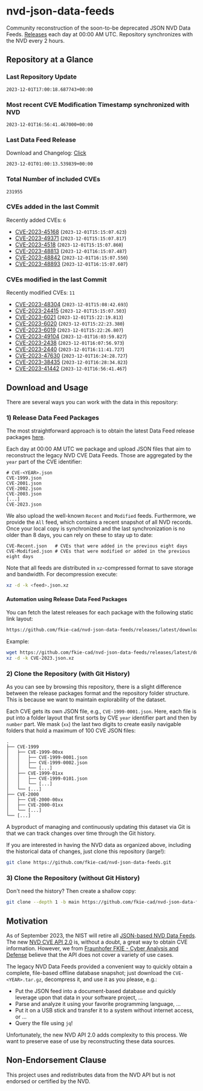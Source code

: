 # nvd-json-data-feeds

Community reconstruction of the soon-to-be deprecated JSON NVD Data Feeds. 
[Releases](https://github.com/fkie-cad/nvd-json-data-feeds/releases/latest) each day at 00:00 AM UTC.
Repository synchronizes with the NVD every 2 hours.

## Repository at a Glance

### Last Repository Update

```plain
2023-12-01T17:00:18.687743+00:00
```

### Most recent CVE Modification Timestamp synchronized with NVD

```plain
2023-12-01T16:56:41.467000+00:00
```

### Last Data Feed Release

Download and Changelog: [Click](https://github.com/fkie-cad/nvd-json-data-feeds/releases/latest)

```plain
2023-12-01T01:00:13.539839+00:00
```

### Total Number of included CVEs

```plain
231955
```

### CVEs added in the last Commit

Recently added CVEs: `6`

* [CVE-2023-45168](CVE-2023/CVE-2023-451xx/CVE-2023-45168.json) (`2023-12-01T15:15:07.623`)
* [CVE-2023-49371](CVE-2023/CVE-2023-493xx/CVE-2023-49371.json) (`2023-12-01T15:15:07.817`)
* [CVE-2023-4518](CVE-2023/CVE-2023-45xx/CVE-2023-4518.json) (`2023-12-01T15:15:07.860`)
* [CVE-2023-48813](CVE-2023/CVE-2023-488xx/CVE-2023-48813.json) (`2023-12-01T16:15:07.487`)
* [CVE-2023-48842](CVE-2023/CVE-2023-488xx/CVE-2023-48842.json) (`2023-12-01T16:15:07.550`)
* [CVE-2023-48893](CVE-2023/CVE-2023-488xx/CVE-2023-48893.json) (`2023-12-01T16:15:07.607`)


### CVEs modified in the last Commit

Recently modified CVEs: `11`

* [CVE-2023-48304](CVE-2023/CVE-2023-483xx/CVE-2023-48304.json) (`2023-12-01T15:08:42.693`)
* [CVE-2023-24415](CVE-2023/CVE-2023-244xx/CVE-2023-24415.json) (`2023-12-01T15:15:07.503`)
* [CVE-2023-6021](CVE-2023/CVE-2023-60xx/CVE-2023-6021.json) (`2023-12-01T15:22:19.813`)
* [CVE-2023-6020](CVE-2023/CVE-2023-60xx/CVE-2023-6020.json) (`2023-12-01T15:22:23.380`)
* [CVE-2023-6019](CVE-2023/CVE-2023-60xx/CVE-2023-6019.json) (`2023-12-01T15:22:26.807`)
* [CVE-2023-49104](CVE-2023/CVE-2023-491xx/CVE-2023-49104.json) (`2023-12-01T16:03:59.827`)
* [CVE-2023-2438](CVE-2023/CVE-2023-24xx/CVE-2023-2438.json) (`2023-12-01T16:07:56.973`)
* [CVE-2023-2440](CVE-2023/CVE-2023-24xx/CVE-2023-2440.json) (`2023-12-01T16:11:41.727`)
* [CVE-2023-47630](CVE-2023/CVE-2023-476xx/CVE-2023-47630.json) (`2023-12-01T16:24:28.727`)
* [CVE-2023-38435](CVE-2023/CVE-2023-384xx/CVE-2023-38435.json) (`2023-12-01T16:28:34.823`)
* [CVE-2023-41442](CVE-2023/CVE-2023-414xx/CVE-2023-41442.json) (`2023-12-01T16:56:41.467`)


## Download and Usage

There are several ways you can work with the data in this repository:

### 1) Release Data Feed Packages

The most straightforward approach is to obtain the latest Data Feed release packages [here](https://github.com/fkie-cad/nvd-json-data-feeds/releases/latest).

Each day at 00:00 AM UTC we package and upload JSON files that aim to reconstruct the legacy NVD CVE Data Feeds.
Those are aggregated by the `year` part of the CVE identifier:

```
# CVE-<YEAR>.json
CVE-1999.json
CVE-2001.json
CVE-2002.json
CVE-2003.json
[...]
CVE-2023.json
```

We also upload the well-known `Recent` and `Modified` feeds.
Furthermore, we provide the `All` feed, which contains a recent snapshot of all NVD records.
Once your local copy is synchronized and the last synchronization is no older than 8 days, you can rely on these to stay up to date:

```plain
CVE-Recent.json   # CVEs that were added in the previous eight days
CVE-Modified.json # CVEs that were modified or added in the previous eight days
```

Note that all feeds are distributed in `xz`-compressed format to save storage and bandwidth.
For decompression execute:

```sh
xz -d -k <feed>.json.xz
```


#### Automation using Release Data Feed Packages

You can fetch the latest releases for each package with the following static link layout:

```sh
https://github.com/fkie-cad/nvd-json-data-feeds/releases/latest/download/CVE-<YEAR>.json.xz
```

Example:

```sh
wget https://github.com/fkie-cad/nvd-json-data-feeds/releases/latest/download/CVE-2023.json.xz
xz -d -k CVE-2023.json.xz
```

### 2) Clone the Repository (with Git History)

As you can see by browsing this repository, there is a slight difference between the release packages format and the repository folder structure.
This is because we want to maintain explorability of the dataset.

Each CVE gets its own JSON file, e.g., `CVE-1999-0001.json`.
Here, each file is put into a folder layout that first sorts by CVE `year` identifier part and then by `number` part.
We mask (`xx`) the last two digits to create easily navigable folders that hold a maximum of 100 CVE JSON files:

```plain
.
├── CVE-1999
│   ├── CVE-1999-00xx
│   │   ├── CVE-1999-0001.json
│   │   ├── CVE-1999-0002.json
│   │   └── [...]
│   ├── CVE-1999-01xx
│   │   ├── CVE-1999-0101.json
│   │   └── [...]
│   └── [...]
├── CVE-2000
│   ├── CVE-2000-00xx
│   ├── CVE-2000-01xx
│   └── [...]
└── [...]
```

A byproduct of managing and continuously updating this dataset via Git is that we can track changes over time through the Git history.

If you are interested in having the NVD data as organized above, including the historical data of changes, just clone this repository (large!):

```sh
git clone https://github.com/fkie-cad/nvd-json-data-feeds.git
```

### 3) Clone the Repository (without Git History)

Don't need the history? Then create a shallow copy:

```sh
git clone --depth 1 -b main https://github.com/fkie-cad/nvd-json-data-feeds.git
```

## Motivation

As of September 2023, the NIST will retire all [JSON-based NVD Data Feeds](https://nvd.nist.gov/vuln/data-feeds#divRetirementBanner-1).
The new [NVD CVE API 2.0](https://nvd.nist.gov/developers/vulnerabilities) is, without a doubt, a great way to obtain CVE information.
However, we from [Fraunhofer FKIE - Cyber Analysis and Defense](https://www.fkie.fraunhofer.de/en/departments/cad.html) believe that the API does not cover a variety of use cases.

The legacy NVD Data Feeds provided a convenient way to quickly obtain a complete, file-based offline database snapshot; just download the `CVE-<YEAR>.tar.gz`, decompress it, and use it as you please, e.g.:

* Put the JSON feed into a document-based database and quickly leverage upon that data in your software project, ...
* Parse and analyze it using your favorite programming language, ...
* Put it on a USB stick and transfer it to a system without internet access, or ...
* Query the file using `jq`!

Unfortunately, the new NVD API 2.0 adds complexity to this process.
We want to preserve ease of use by reconstructing these data sources.

## Non-Endorsement Clause

This project uses and redistributes data from the NVD API but is not endorsed or certified by the NVD.